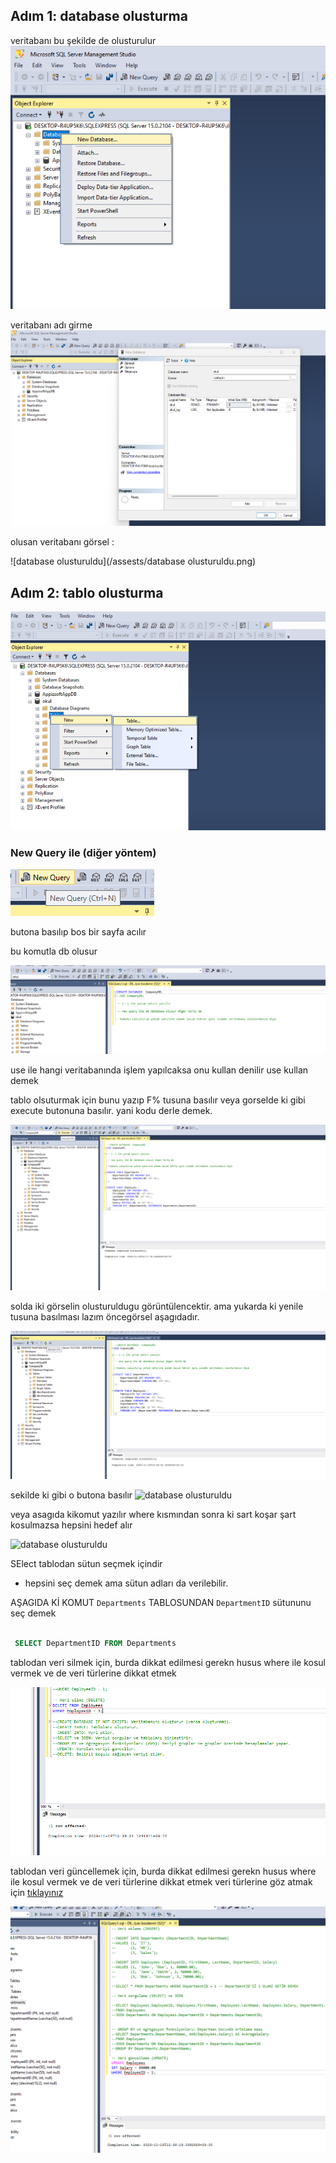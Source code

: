 ## Adım 1: database olusturma 

veritabanı bu şekilde de olusturulur
![database_create](/assests/database_create.png)

veritabanı adı girme
![database_create](/assests/database_create-2.png)


olusan veritabanı görsel :

![database olusturuldu](/assests/database olusturuldu.png)

## Adım 2: tablo  olusturma 

![database olusturuldu](/assests/table_create.png)


### New Query ile (diğer yöntem) 

![database olusturuldu](/assests/new-query.png)

butona basılıp bos bir sayfa acılır

bu komutla db olusur

![database olusturuldu](/assests/createdbwithscript.png)

use ile hangi veritabanında işlem yapılcaksa onu kullan denilir use kullan demek


tablo olsuturmak için bunu yazıp F% tusuna basılır veya gorselde ki gibi execute butonuna basılır. yani kodu derle demek.

![database olusturuldu](/assests/tabloolusturmadanonce.png)


solda iki görselin olusturuldugu görüntülencektir.
 ama yukarda ki yenile tusuna basılması lazım öncegörsel aşagıdadır.

![database olusturuldu](/assests/tabloolusturmadansonra.png)



sekilde ki gibi o butona basılır
![database olusturuldu](/assests/tablodasutunlarıgostermek.png)

veya asagıda kikomut yazılır  where kısmından sonra ki sart koşar
şart kosulmazsa hepsini hedef alır


![database olusturuldu](/assests/sartlıverigetir.png)

SElect tablodan sütun seçmek içindir 
* hepsini seç demek ama sütun adları da verilebilir.

AŞAGIDA Kİ KOMUT `Departments` TABLOSUNDAN  `DepartmentID` sütununu seç demek

```sql 
 
 SELECT DepartmentID FROM Departments

```

tablodan veri silmek için,
burda dikkat edilmesi gerekn husus where ile kosul vermek
ve de veri türlerine dikkat etmek

![database olusturuldu](/assests/delete.png)

tablodan veri güncellemek için,
burda dikkat edilmesi gerekn husus where ile kosul vermek
ve de veri türlerine dikkat etmek veri türlerine göz atmak için
[tıklayınız](veri-turleri.md)   


![database olusturuldu](assests/update.png)



